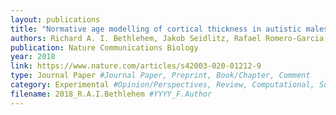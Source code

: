 ```yaml
---
layout: publications
title: "Normative age modelling of cortical thickness in autistic males"
authors: Richard A. I. Bethlehem, Jakob Seidlitz, Rafael Romero-Garcia, Stavros Trakoshis, Guillaume Dumas, Michael V. Lombardo
publication: Nature Communications Biology
year: 2018
link: https://www.nature.com/articles/s42003-020-01212-9
type: Journal Paper #Journal Paper, Preprint, Book/Chapter, Comment
category: Experimental #Opinion/Perspectives, Review, Computational, Social Cognitive and Affective Neuroscience, Experimental
filename: 2018_R.A.I.Bethlehem #YYYY_F.Author
---
```

